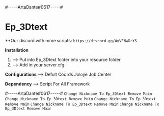 #-----ArtaDante#0617-----#

# Ep_3Dtext

**Our discord with more scripts: `https://discord.gg/WmVENwDcYS`

**Installation**
1) --> Put into Ep_3Dtext folder into your resource folder
2) --> Add in your server.cfg

**Configurations**
--> Defult Coords Joloye Job Center 

**Dependency**
--> Script For All Framework

#-----ArtaDante#0617-----#
`Change Nickname To Ep_3Dtext Remove Main`
`Change Nickname To Ep_3Dtext Remove Main`
`Change Nickname To Ep_3Dtext Remove Main`
`Change Nickname To Ep_3Dtext Remove Main`
`Change Nickname To Ep_3Dtext Remove Main`
